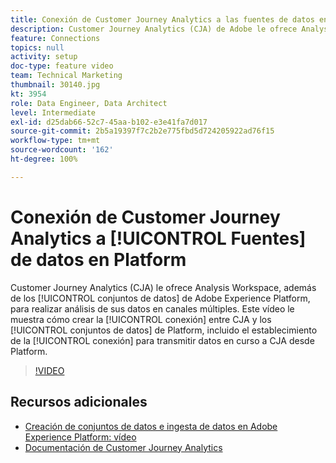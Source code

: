 ```yaml
---
title: Conexión de Customer Journey Analytics a las fuentes de datos en Platform
description: Customer Journey Analytics (CJA) de Adobe le ofrece Analysis Workspace, además de los conjuntos de datos de Adobe Experience Platform, para realizar análisis de sus datos en canales múltiples. Este vídeo le muestra cómo establecer la conexión entre CJA y los conjuntos de datos de Platform, incluido el establecimiento de la conexión para transmitir datos en curso a CJA desde Platform.
feature: Connections
topics: null
activity: setup
doc-type: feature video
team: Technical Marketing
thumbnail: 30140.jpg
kt: 3954
role: Data Engineer, Data Architect
level: Intermediate
exl-id: d25dab66-52c7-45aa-b102-e3e41fa7d017
source-git-commit: 2b5a19397f7c2b2e775fbd5d724205922ad76f15
workflow-type: tm+mt
source-wordcount: '162'
ht-degree: 100%

---
```


# Conexión de Customer Journey Analytics a [!UICONTROL Fuentes] de datos en Platform

Customer Journey Analytics (CJA) le ofrece Analysis Workspace, además de los [!UICONTROL conjuntos de datos] de Adobe Experience Platform, para realizar análisis de sus datos en canales múltiples. Este vídeo le muestra cómo crear la [!UICONTROL conexión] entre CJA y los [!UICONTROL conjuntos de datos] de Platform, incluido el establecimiento de la [!UICONTROL conexión] para transmitir datos en curso a CJA desde Platform.

>[!VIDEO](https://video.tv.adobe.com/v/30140/?quality=12&enable10seconds=on&speedcontrol=on)

## Recursos adicionales

* [Creación de conjuntos de datos e ingesta de datos en Adobe Experience Platform: vídeo](https://docs.adobe.com/content/help/es-ES/platform-learn/tutorials/data-ingestion/create-datasets-and-ingest-data.html)
* [Documentación de Customer Journey Analytics](https://docs.adobe.com/content/help/es-ES/analytics-platform/using/cja-landing.html)
